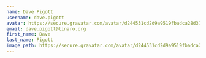 ```yaml
---
name: Dave Pigott
username: dave.pigott
avatar: https://secure.gravatar.com/avatar/d244531cd2d9a9519fbadca28d374c13
email: dave.pigott@linaro.org
first_name: Dave
last_name: Pigott
image_path: https://secure.gravatar.com/avatar/d244531cd2d9a9519fbadca28d374c13
---
```

